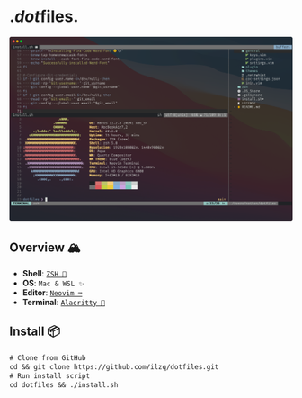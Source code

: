 # .*dot*files.

![Screenshot of terminal](images/screenshot.png)

## Overview 🏔

- **Shell**: [`ZSH 🚀`](/zsh)
- **OS**: `Mac & WSL ✨`
- **Editor**: [`Neovim ⌨️`](/nvim)
- **Terminal**: [`Alacritty 💨`](/alacritty)

## Install 📦

```shell
# Clone from GitHub
cd && git clone https://github.com/ilzq/dotfiles.git
# Run install script
cd dotfiles && ./install.sh
```
